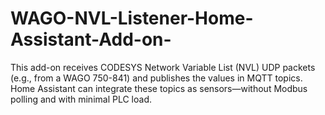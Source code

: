 # WAGO-NVL-Listener-Home-Assistant-Add-on-
This add-on receives CODESYS Network Variable List (NVL) UDP packets (e.g., from a WAGO 750-841) and publishes the values in MQTT topics. Home Assistant can integrate these topics as sensors—without Modbus polling and with minimal PLC load.
